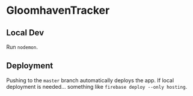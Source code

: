 # GloomhavenTracker

## Local Dev

Run `nodemon`.

## Deployment

Pushing to the `master` branch automatically deploys the app. If local deployment is needed... something like `firebase deploy --only hosting`.
